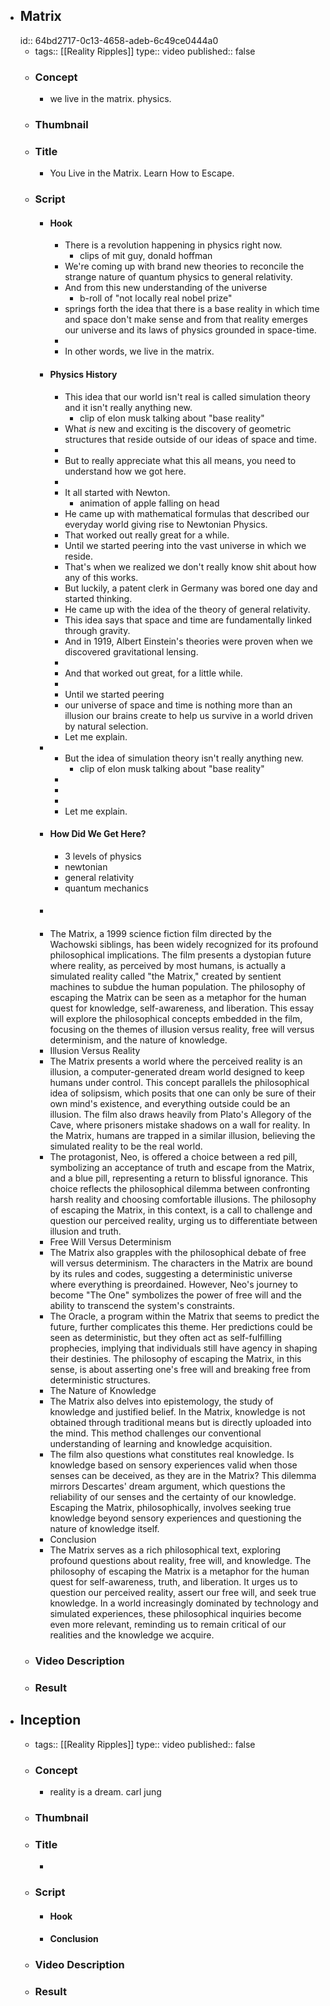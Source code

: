 - ## Matrix
  id:: 64bd2717-0c13-4658-adeb-6c49ce0444a0
	- tags:: [[Reality Ripples]] 
	  type:: video
	  published:: false
	- ### Concept
		- we live in the matrix. physics.
	- ### Thumbnail
	- ### Title
		- You Live in the Matrix. Learn How to Escape.
	- ### Script
		- #### Hook
			- There is a revolution happening in physics right now.
				- clips of mit guy, donald hoffman
			- We're coming up with brand new theories to reconcile the strange nature of quantum physics to general relativity.
			- And from this new understanding of the universe
				- b-roll of "not locally real nobel prize"
			- springs forth the idea that there is a base reality in which time and space don't make sense and from that reality emerges our universe and its laws of physics grounded in space-time.
			-
			- In other words, we live in the matrix.
		- #### Physics History
			- This idea that our world isn't real is called simulation theory and it isn't really anything new.
				- clip of elon musk talking about "base reality"
			- What *is* new and exciting is the discovery of geometric structures that reside outside of our ideas of space and time.
			-
			- But to really appreciate what this all means, you need to understand how we got here.
			-
			- It all started with Newton.
				- animation of apple falling on head
			- He came up with mathematical formulas that described our everyday world giving rise to Newtonian Physics.
			- That worked out really great for a while.
			- Until we started peering into the vast universe in which we reside.
			- That's when we realized we don't really know shit about how any of this works.
			- But luckily, a patent clerk in Germany was bored one day and started thinking.
			- He came up with the idea of the theory of general relativity.
			- This idea says that space and time are fundamentally linked through gravity.
			- And in 1919, Albert Einstein's theories were proven when we discovered gravitational lensing.
			-
			- And that worked out great, for a little while.
			-
			- Until we started peering
			- our universe of space and time is nothing more than an illusion our brains create to help us survive in a world driven by natural selection.
			- Let me explain.
		-
			- But the idea of simulation theory isn't really anything new.
				- clip of elon musk talking about "base reality"
			-
			-
			-
			- Let me explain.
		- #### How Did We Get Here?
			- 3 levels of physics
			- newtonian
			- general relativity
			- quantum mechanics
		- ####
		- The Matrix, a 1999 science fiction film directed by the Wachowski siblings, has been widely recognized for its profound philosophical implications. The film presents a dystopian future where reality, as perceived by most humans, is actually a simulated reality called "the Matrix," created by sentient machines to subdue the human population. The philosophy of escaping the Matrix can be seen as a metaphor for the human quest for knowledge, self-awareness, and liberation. This essay will explore the philosophical concepts embedded in the film, focusing on the themes of illusion versus reality, free will versus determinism, and the nature of knowledge.
		- Illusion Versus Reality
		- The Matrix presents a world where the perceived reality is an illusion, a computer-generated dream world designed to keep humans under control. This concept parallels the philosophical idea of solipsism, which posits that one can only be sure of their own mind's existence, and everything outside could be an illusion. The film also draws heavily from Plato's Allegory of the Cave, where prisoners mistake shadows on a wall for reality. In the Matrix, humans are trapped in a similar illusion, believing the simulated reality to be the real world.
		- The protagonist, Neo, is offered a choice between a red pill, symbolizing an acceptance of truth and escape from the Matrix, and a blue pill, representing a return to blissful ignorance. This choice reflects the philosophical dilemma between confronting harsh reality and choosing comfortable illusions. The philosophy of escaping the Matrix, in this context, is a call to challenge and question our perceived reality, urging us to differentiate between illusion and truth.
		- Free Will Versus Determinism
		- The Matrix also grapples with the philosophical debate of free will versus determinism. The characters in the Matrix are bound by its rules and codes, suggesting a deterministic universe where everything is preordained. However, Neo's journey to become "The One" symbolizes the power of free will and the ability to transcend the system's constraints.
		- The Oracle, a program within the Matrix that seems to predict the future, further complicates this theme. Her predictions could be seen as deterministic, but they often act as self-fulfilling prophecies, implying that individuals still have agency in shaping their destinies. The philosophy of escaping the Matrix, in this sense, is about asserting one's free will and breaking free from deterministic structures.
		- The Nature of Knowledge
		- The Matrix also delves into epistemology, the study of knowledge and justified belief. In the Matrix, knowledge is not obtained through traditional means but is directly uploaded into the mind. This method challenges our conventional understanding of learning and knowledge acquisition.
		- The film also questions what constitutes real knowledge. Is knowledge based on sensory experiences valid when those senses can be deceived, as they are in the Matrix? This dilemma mirrors Descartes' dream argument, which questions the reliability of our senses and the certainty of our knowledge. Escaping the Matrix, philosophically, involves seeking true knowledge beyond sensory experiences and questioning the nature of knowledge itself.
		- Conclusion
		- The Matrix serves as a rich philosophical text, exploring profound questions about reality, free will, and knowledge. The philosophy of escaping the Matrix is a metaphor for the human quest for self-awareness, truth, and liberation. It urges us to question our perceived reality, assert our free will, and seek true knowledge. In a world increasingly dominated by technology and simulated experiences, these philosophical inquiries become even more relevant, reminding us to remain critical of our realities and the knowledge we acquire.
	- ### Video Description
	- ### Result
- ## Inception
	- tags:: [[Reality Ripples]] 
	  type:: video
	  published:: false
	- ### Concept
		- reality is a dream. carl jung
	- ### Thumbnail
	- ### Title
		-
	- ### Script
		- #### Hook
		- #### Conclusion
	- ### Video Description
	- ### Result